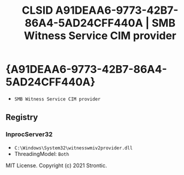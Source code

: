 ﻿---
title: "CLSID A91DEAA6-9773-42B7-86A4-5AD24CFF440A | SMB Witness Service CIM provider"
excerpt: What is COM-Object CLSID A91DEAA6-9773-42B7-86A4-5AD24CFF440A?
---

# {A91DEAA6-9773-42B7-86A4-5AD24CFF440A}

* `SMB Witness Service CIM provider`

## Registry


### InprocServer32

* `C:\Windows\System32\witnesswmiv2provider.dll`
* ThreadingModel: `Both`

MIT License. Copyright (c) 2021 Strontic.


